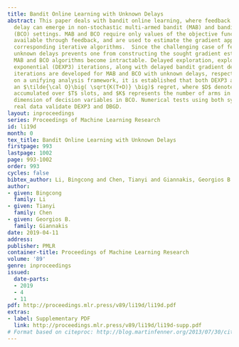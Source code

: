 ```yaml
---
title: Bandit Online Learning with Unknown Delays
abstract: This paper deals with bandit online learning, where feedback of unknown
  delay can emerge in non-stochastic multi-armed bandit (MAB) and bandit convex optimization
  (BCO) settings. MAB and BCO require only values of the objective function to become
  available through feedback, and are used to estimate the gradient appearing in the
  corresponding iterative algorithms.  Since the challenging case of feedback with
  unknown delays prevents one from constructing the sought gradient estimates, existing
  MAB and BCO algorithms become intractable. Delayed exploration, exploitation, and
  exponential (DEXP3) iterations, along with delayed bandit gradient descent (DBGD)
  iterations are developed for MAB and BCO with unknown delays, respectively. Based
  on a unifying analysis framework, it is established that both DEXP3 and DBGD guarantee
  an $\tilde{\cal O}\big( \sqrt{K(T+D)} \big)$ regret, where $D$ denotes the delay
  accumulated over $T$ slots, and $K$ represents the number of arms in MAB or the
  dimension of decision variables in BCO. Numerical tests using both synthetic and
  real data validate DEXP3 and DBGD.
layout: inproceedings
series: Proceedings of Machine Learning Research
id: li19d
month: 0
tex_title: Bandit Online Learning with Unknown Delays
firstpage: 993
lastpage: 1002
page: 993-1002
order: 993
cycles: false
bibtex_author: Li, Bingcong and Chen, Tianyi and Giannakis, Georgios B.
author:
- given: Bingcong
  family: Li
- given: Tianyi
  family: Chen
- given: Georgios B.
  family: Giannakis
date: 2019-04-11
address: 
publisher: PMLR
container-title: Proceedings of Machine Learning Research
volume: '89'
genre: inproceedings
issued:
  date-parts:
  - 2019
  - 4
  - 11
pdf: http://proceedings.mlr.press/v89/li19d/li19d.pdf
extras:
- label: Supplementary PDF
  link: http://proceedings.mlr.press/v89/li19d/li19d-supp.pdf
# Format based on citeproc: http://blog.martinfenner.org/2013/07/30/citeproc-yaml-for-bibliographies/
---
```

